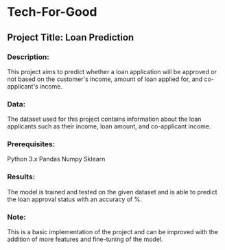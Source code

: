 # Tech-For-Good

## Project Title: Loan Prediction
### Description:
This project aims to predict whether a loan application will be approved or not based on the customer's income, amount of loan applied for, and co-applicant's income.

### Data:
The dataset used for this project contains information about the loan applicants such as their income, loan amount, and co-applicant income.

### Prerequisites:
Python 3.x
Pandas
Numpy
Sklearn

### Results:
The model is trained and tested on the given dataset and is able to predict the loan approval status with an accuracy of %.

### Note:
This is a basic implementation of the project and can be improved with the addition of more features and fine-tuning of the model.
